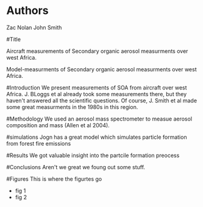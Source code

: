 # Authors
Zac Nolan
John Smith

#Title

Aircraft measurements of Secondary organic aerosol measurments over west Africa.

Model-measurments of Secondary organic aerosol measurments over west Africa.

#Introduction
We present measurements of SOA from aircraft over west Africa.
J. BLoggs et al already took some measurements there, but they haven't answered all the scientific questions.
Of course, J. Smith et al made some great measurments in the 1980s in this region.

#Methodology
We used an aerosol mass spectrometer to measue aerosol composition and mass (Allen et al 2004).

#simulations
Jogn has a great model which simulates particle formation from forest fire emissions

#Results 
We got valuable insight into the partcile formation preocess

#Conclusions
Aren't we great we foung out some stuff.

#Figures
This is where the figurtes go
- fig 1
- fig 2